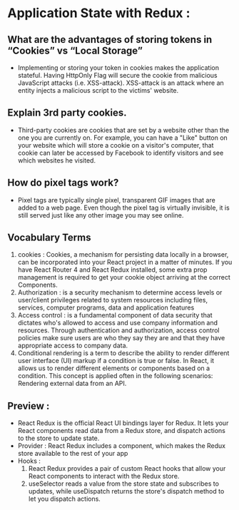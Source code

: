 # Application State with Redux :

## What are the advantages of storing tokens in “Cookies” vs “Local Storage” 

 * Implementing or storing your token in cookies makes the application stateful. Having HttpOnly Flag will secure the cookie from malicious JavaScript attacks (i.e. XSS-attack). XSS-attack is an attack where an entity injects a malicious script to the victims' website.

## Explain 3rd party cookies.

 * Third-party cookies are cookies that are set by a website other than the one you are currently on. For example, you can have a "Like" button on your website which will store a cookie on a visitor's computer, that cookie can later be accessed by Facebook to identify visitors and see which websites he visited.

## How do pixel tags work?

 * Pixel tags are typically single pixel, transparent GIF images that are added to a web page. Even though the pixel tag is virtually invisible, it is still served just like any other image you may see online.

## Vocabulary Terms 

 1. cookies : Cookies, a mechanism for persisting data locally in a browser, can be incorporated into your React project in a matter of minutes. If you have React Router 4 and React Redux installed, some extra prop management is required to get your cookie object arriving at the correct Components.
 2. Authorization : is a security mechanism to determine access levels or user/client privileges related to system resources including files, services, computer programs, data and application features
 3. Access control : is a fundamental component of data security that dictates who's allowed to access and use company information and resources. Through authentication and authorization, access control policies make sure users are who they say they are and that they have appropriate access to company data.
 4. Conditional rendering is a term to describe the ability to render different user interface (UI) markup if a condition is true or false. In React, it allows us to render different elements or components based on a condition. This concept is applied often in the following scenarios: Rendering external data from an API.


## Preview :

 * React Redux is the official React UI bindings layer for Redux. It lets your React components read data from a Redux store, and dispatch actions to the store to update state.
 * Provider : React Redux includes a <Provider /> component, which makes the Redux store available to the rest of your app
 * Hooks :
    1. React Redux provides a pair of custom React hooks that allow your React components to interact with the Redux store.
    2. useSelector reads a value from the store state and subscribes to updates, while useDispatch returns the store's dispatch method to let you dispatch actions.

